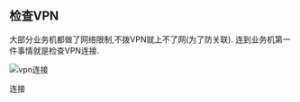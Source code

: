 ## 检查VPN

大部分业务机都做了网络限制,不拨VPN就上不了网(为了防关联).
连到业务机第一件事情就是检查VPN连接.

![vpn连接](http://lemai.oss-cn-shenzhen.aliyuncs.com/gitbook_netlogin/VPN%E6%8B%A8%E5%8F%B7.jpg)

连接

